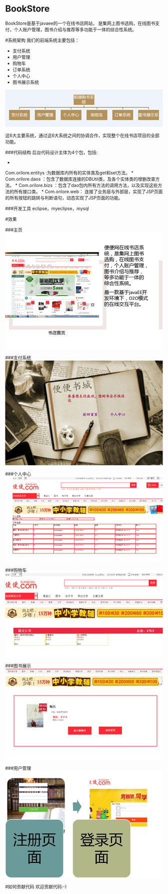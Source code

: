# BookStore
BookStore是基于javaee的一个在线书店网站，
是集网上图书选购，在线图书支付，个人账户管理，图书介绍与推荐等多功能于一体的综合性系统。

#系统架构
我们的前端系统主要包括：

* 支付系统
* 用户管理
* 购物车
* 订单系统
* 个人中心
* 图书展示系统 

![系统架构](resource/功能.png)

这6大主要系统，通过这6大系统之间的协调合作，实现整个在线书店项目的全部功能。

###代码结构
后台代码设计主体为4个包，包括:

* 
Com.orilore.entitys
:为数据库内所有的实体类及get和set方法。
* 
Com.orilore.daos
：包含了数据库连接的DBUtil类，及各个实体类的增删改查方法。
* 
Com.orilore.bizs
：包含了dao包内所有方法的调用方法，以及实现这些方法的所有接口类。
* 
Com.orilore.web：
连接了业务层与外部层，实现了JSP页面的所有按钮的跳转与判断语句，动态实现了JSP页面的功能。

###开发工具
eclipse，myeclipse，mysql

#效果

###主页
![主页](resource/主页.png)

###支付系统
![支付系统](resource/支付.png)

###个人中心
![个人中心](resource/个人中心.png)

###购物车
![购物车](resource/购物车.png)

###图书展示
![图书展示](resource/图书展示.png)

###用户管理
![用户管理](resource/用户管理.png)

#如何贡献代码
欢迎贡献代码:-)